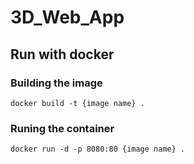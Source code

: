 # 3D_Web_App

## Run with docker
### Building the image
``` docker build -t {image name} . ```
### Runing the container
``` docker run -d -p 8080:80 {image name} . ```